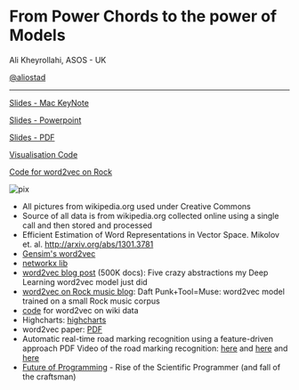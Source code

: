 From Power Chords to the power of Models
===============================

Ali Kheyrollahi, ASOS - UK

[@aliostad](https://twitter.com/aliostad)

---

[Slides - Mac KeyNote](https://drive.google.com/file/d/0By4PF7Jis9FzblFDVmVTanVHaVU/view?usp=sharing)

[Slides - Powerpoint](https://drive.google.com/file/d/0By4PF7Jis9FzRVRFczRnaXZKRmc/view?usp=sharing)

[Slides - PDF](https://drive.google.com/file/d/0By4PF7Jis9FzZTdkbF8xQTZuLTg/view?usp=sharing)

[Visualisation Code](https://github.com/aliostad/wiki-rock)

[Code for word2vec on Rock](https://github.com/aliostad/WikiRockWord2Vec)

![pix](https://upload.wikimedia.org/wikipedia/commons/thumb/5/58/Heaven_Shall_Burn_2012_RdelS_011.jpg/600px-Heaven_Shall_Burn_2012_RdelS_011.jpg)

 - All pictures from wikipedia.org used under Creative Commons
 - Source of all data is from wikipedia.org collected online using a single call and then stored and processed
 - Efficient Estimation of Word Representations in Vector Space. Mikolov et. al. http://arxiv.org/abs/1301.3781
 - [Gensim's word2vec](https://radimrehurek.com/gensim/models/word2vec.html)
 - [networkx lib](https://networkx.github.io/)
 - [word2vec blog post](byterot.blogspot.co.uk/2015/06/five-crazy-abstractions-my-deep-learning-word2doc-model-just-did-NLP-gensim.html) (500K docs): Five crazy abstractions my Deep Learning word2vec model just did
 - [word2vec on Rock music blog](byterot.blogspot.co.uk/2015/07/daft-punk-tool-muse-word2vec-model-trained-36K-rock-music-corpus-wiki-NLP-gensim.html): Daft Punk+Tool=Muse: word2vec model trained on a small Rock music corpus
 - [code](https://github.com/aliostad/WikiRockWord2Vec) for word2vec on wiki data
 - Highcharts: [highcharts](www.highcharts.com/)
 - word2vec paper: [PDF](papers.nips.cc/paper/5021-distributed-representations-of-words-and-phrases-and-their-compositionality.pdf)
 - Automatic real-time road marking recognition using a feature-driven approach PDF
Video of the road marking recognition: [here](https://www.youtube.com/watch?v=NeQvcdRPxoI) and [here](https://www.youtube.com/watch?v=3E3bcLqniDw) and [here](https://www.youtube.com/watch?v=NqYPJELHkhA)
 - [Future of Programming](byterot.blogspot.co.uk/2015/01/future-of-programming-rise-of-the-scientific-developer-bigdata-datascience-machine-learning-and-fall-of-the-craftsman.html) - Rise of the Scientific Programmer (and fall of the craftsman)
